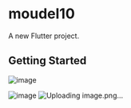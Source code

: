 # moudel10

A new Flutter project.

## Getting Started

![image](https://github.com/yasinpalash/ostad-moudel10/assets/145049322/24cc7aa7-72ce-465f-a975-f70f13356d56)

![image](https://github.com/yasinpalash/ostad-moudel10/assets/145049322/c6986ffe-1a27-497c-9f68-c94dbbf43907)
![Uploading image.png…]()
